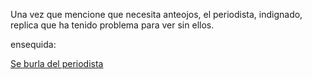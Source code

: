 Una vez que mencione que necesita anteojos, el periodista, indignado, replica que ha tenido problema para ver sin ellos.

ensequida:

[Se burla del periodista](../burla-periodista/burla-periodista.md)